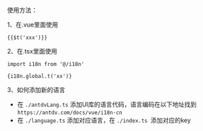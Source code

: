 使用方法：

1、在.vue里面使用

```
{{$t('xxx')}}
```

2、在.tsx里面使用

```
import i18n from '@/i18n'

{i18n.global.t('xx')}
```

3、如何添加新的语言

* 在 `./antdvLang.ts` 添加UI库的语言代码，语言编码在以下地址找到 `https://antdv.com/docs/vue/i18n-cn`
* 在 `./language.ts` 添加对应语言，在 `./index.ts `添加对应的key
